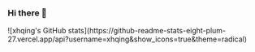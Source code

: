 ### Hi there 👋

<!--
**xhqing/xhqing** is a ✨ _special_ ✨ repository because its `README.md` (this file) appears on your GitHub profile.

Here are some ideas to get you started:

- 🔭 I’m currently working on ...
- 🌱 I’m currently learning ...
- 👯 I’m looking to collaborate on ...
- 🤔 I’m looking for help with ...
- 💬 Ask me about ...
- 📫 How to reach me: ...
- 😄 Pronouns: ...
- ⚡ Fun fact: ...
-->![xhqing's GitHub stats](https://github-readme-stats-eight-plum-27.vercel.app/api?username=xhqing&show_icons=true&theme=radical)
